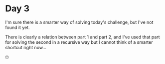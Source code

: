 # Day 3

I'm sure there is a smarter way of solving today's challenge, but I've not found it yet.

There is clearly a relation between part 1 and part 2, and I've used that part for solving the second in a recursive way but I cannot think of a smarter shortcut right now...

🙄